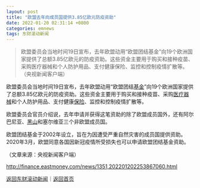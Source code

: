 ```yaml
---
layout: post
title: "欧盟去年向成员国提供3.85亿欧元防疫资助"
date: 2022-01-20 02:31:14 +0800
categories: emnews
tags: 东财滚动新闻
---
```

> 欧盟委员会当地时间19日宣布，去年欧盟动用“欧盟团结基金”向19个欧洲国家提供了总额3.85亿欧元的防疫资助。这些资金主要用于购买和接种疫苗、采购医疗器械和个人防护用品、支付健康保险、监控和控制疫情扩散等。（央视新闻客户端）

<p>欧盟委员会当地时间19日宣布，去年欧盟动用“欧盟团结<span id="Info.3293"><a href="http://data.eastmoney.com/zlsj/" class="infokey">基金</a></span>”向19个欧洲国家提供了总额3.85亿欧元的防疫资助。这些资金主要用于购买和接种疫苗、采购<span id="bk_90.BK1041"><a href="http://quote.eastmoney.com/unify/r/90.BK1041" class="keytip" data-code="90,BK1041">医疗器械</a></span><span id="bkquote_90.BK1041"></span>和个人防护用品、支付健康<span id="bk_90.BK0474"><a href="http://quote.eastmoney.com/unify/r/90.BK0474" class="keytip" data-code="90,BK0474">保险</a></span><span id="bkquote_90.BK0474"></span>、监控和控制疫情扩散等。</p>
 <p>欧盟委员会官员介绍说，去年申请并获得这笔资助的除了欧盟成员国外，还有阿尔巴尼亚、<span id="stock_106.BKH"><a href="http://quote.eastmoney.com/unify/r/106.BKH" class="keytip" data-code="106,BKH">黑山</a></span><span id="quote_106.BKH"></span>和塞尔维亚三个非欧盟成员国。</p>
 <p>欧盟团结基金于2002年设立，旨在为因遭受严重自然灾害的成员国提供资助。2020年3月，欧盟同意各国因新冠疫情所受损失也可以申请欧盟团结基金资助。</p><p class="em_media">（文章来源：央视新闻客户端）</p>

<http://finance.eastmoney.com/news/1351,202201202253867060.html>

[返回东财滚动新闻](//finews.withounder.com/emnews/)｜[返回首页](//finews.withounder.com/)